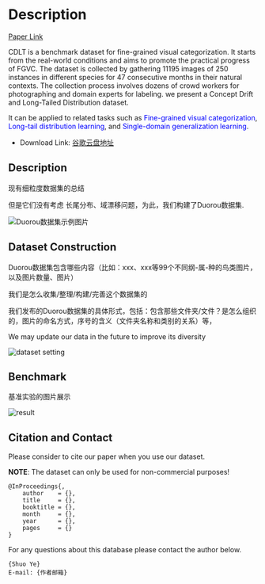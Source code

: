 <!--
 * @Author: shuoye
 * @Date: 2023-06-09 11:47:01
 * @LastEditors: shuoye
 * @LastEditTime: 2023-06-09 11:51:38
 * @Description: file content
 * Copyright 2023 shuoye, All Rights Reserved.
-->
# Description

[Paper Link](https://xxxxxxxxxxx.pdf)

CDLT is a benchmark dataset for fine-grained visual categorization. It starts from the real-world conditions and aims to promote the practical progress of FGVC. The dataset is collected by gathering 11195 images of 250 instances in different species for 47 consecutive months in their natural contexts.  The collection process involves dozens of crowd workers for photographing and domain experts for labeling. 
we present a Concept Drift and Long-Tailed Distribution dataset.   

It can be applied to related tasks such as <font color=Blue>Fine-grained visual categorization</font>, <font color=Blue>Long-tail distribution learning</font>, and <font color=Blue>Single-domain generalization learning</font>.

* Download Link: [谷歌云盘地址]()

## Description

现有细粒度数据集的总结

但是它们没有考虑 长尾分布、域漂移问题，为此，我们构建了Duorou数据集.

![Duorou数据集示例图片](image/xxx.png)

## Dataset Construction

Duorou数据集包含哪些内容（比如：xxx、xxx等99个不同纲-属-种的鸟类图片，以及图片数量、图片）

我们是怎么收集/整理/构建/完善这个数据集的

我们发布的Duorou数据集的具体形式，包括：包含那些文件夹/文件？是怎么组织的，图片的命名方式，序号的含义（文件夹名称和类别的关系）等，<!--  以方便他人下载了Duorou数据集不蒙知道是啥-->

We may update our data in the future to improve its diversity

<!-- 具体的实验设置和展示，可以放多张图片/表格，比如train/test数量等细节 -->
![dataset setting](image/xxx.png)

## Benchmark

基准实验的图片展示

<!-- 跑的实验结果的展示，不同方法和其他数据集跑的基准实验 -->
![result](image/xxx.png)

## Citation and Contact

Please consider to cite our paper when you use our dataset.

**NOTE**: The dataset can only be used for non-commercial purposes!

```
@InProceedings{,
    author    = {},
    title     = {},
    booktitle = {},
    month     = {},
    year      = {},
    pages     = {}
}
```

For any questions about this database please contact the author below.

```
{Shuo Ye}
E-mail: {作者邮箱}
```
